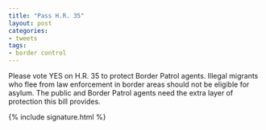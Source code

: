 ```yaml
---
title: "Pass H.R. 35"
layout: post
categories:
- tweets
tags:
- border control
---
```


Please vote YES on H.R. 35 to protect Border Patrol agents. Illegal migrants who flee from law enforcement in border areas should not be eligible for asylum. The public and Border Patrol agents need the extra layer of protection this bill provides.

{% include signature.html %}
